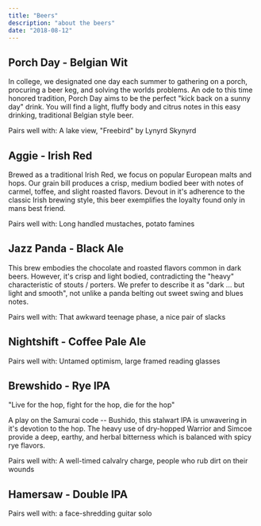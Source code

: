```yaml
---
title: "Beers"
description: "about the beers"
date: "2018-08-12"
---
```


## Porch Day - Belgian Wit
In college, we designated one day each summer to gathering on a porch, procuring a beer keg, and solving the worlds problems. An ode to this time honored tradition, Porch Day aims to be the perfect "kick back on a sunny day" drink. You will find a light, fluffy body and citrus notes in this easy drinking, traditional Belgian style beer.

Pairs well with: A lake view, "Freebird" by Lynyrd Skynyrd

## Aggie - Irish Red
Brewed as a traditional Irish Red, we focus on popular European malts and hops. Our grain bill produces a crisp, medium bodied beer with notes of carmel, toffee, and slight roasted flavors. Devout in it's adherence to the classic Irish brewing style, this beer exemplifies the loyalty found only in mans best friend.

Pairs well with: Long handled mustaches, potato famines

## Jazz Panda - Black Ale
This brew embodies the chocolate and roasted flavors common in dark beers. However, it's crisp and light bodied, contradicting the "heavy" characteristic of stouts / porters. We prefer to describe it as "dark ... but light and smooth", not unlike a panda belting out sweet swing and blues notes.

Pairs well with: That awkward teenage phase, a nice pair of slacks

## Nightshift - Coffee Pale Ale

Pairs well with: Untamed optimism, large framed reading glasses

## Brewshido - Rye IPA
"Live for the hop, fight for the hop, die for the hop"

A play on the Samurai code -- Bushido, this stalwart IPA is unwavering in it's devotion to the hop. The heavy use of dry-hopped Warrior and Simcoe provide a deep, earthy, and herbal bitterness which is balanced with spicy rye flavors.

Pairs well with: A well-timed calvalry charge, people who rub dirt on their wounds

## Hamersaw - Double IPA

Pairs well with: a face-shredding guitar solo
